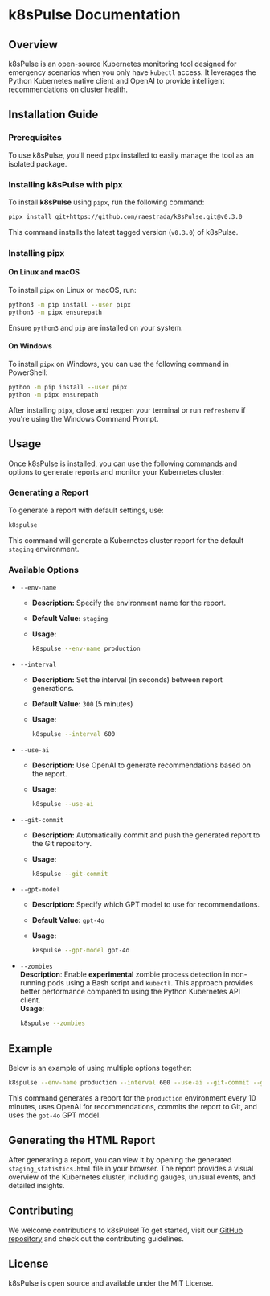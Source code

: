 # k8sPulse Documentation

## Overview

k8sPulse is an open-source Kubernetes monitoring tool designed for emergency scenarios when you only have `kubectl` access. It leverages the Python Kubernetes native client and OpenAI to provide intelligent recommendations on cluster health.

## Installation Guide

### Prerequisites

To use k8sPulse, you'll need `pipx` installed to easily manage the tool as an isolated package.

### Installing k8sPulse with pipx

To install **k8sPulse** using `pipx`, run the following command:

```sh
pipx install git+https://github.com/raestrada/k8sPulse.git@v0.3.0
```

This command installs the latest tagged version (`v0.3.0`) of k8sPulse.

### Installing pipx

#### On Linux and macOS

To install `pipx` on Linux or macOS, run:

```sh
python3 -m pip install --user pipx
python3 -m pipx ensurepath
```

Ensure `python3` and `pip` are installed on your system.

#### On Windows

To install `pipx` on Windows, you can use the following command in PowerShell:

```sh
python -m pip install --user pipx
python -m pipx ensurepath
```

After installing `pipx`, close and reopen your terminal or run `refreshenv` if you're using the Windows Command Prompt.

## Usage

Once k8sPulse is installed, you can use the following commands and options to generate reports and monitor your Kubernetes cluster:

### Generating a Report

To generate a report with default settings, use:

```sh
k8spulse
```

This command will generate a Kubernetes cluster report for the default `staging` environment.

### Available Options

- `--env-name`
  - **Description:** Specify the environment name for the report.
  - **Default Value:** `staging`
  - **Usage:**
  
    ```sh
    k8spulse --env-name production
    ```

- `--interval`
  - **Description:** Set the interval (in seconds) between report generations.
  - **Default Value:** `300` (5 minutes)
  - **Usage:**
  
    ```sh
    k8spulse --interval 600
    ```

- `--use-ai`
  - **Description:** Use OpenAI to generate recommendations based on the report.
  - **Usage:**
  
    ```sh
    k8spulse --use-ai
    ```

- `--git-commit`
  - **Description:** Automatically commit and push the generated report to the Git repository.
  - **Usage:**
  
    ```sh
    k8spulse --git-commit
    ```

- `--gpt-model`
  - **Description:** Specify which GPT model to use for recommendations.
  - **Default Value:** `gpt-4o`
  - **Usage:**
  
    ```sh
    k8spulse --gpt-model gpt-4o
    ```

- `--zombies`  
  **Description**: Enable **experimental** zombie process detection in non-running pods using a Bash script and `kubectl`. This approach provides better performance compared to using the Python Kubernetes API client.  
  **Usage**:
  
  ```sh
  k8spulse --zombies
  ```
## Example

Below is an example of using multiple options together:

```sh
k8spulse --env-name production --interval 600 --use-ai --git-commit --gpt-model got-4o
```

This command generates a report for the `production` environment every 10 minutes, uses OpenAI for recommendations, commits the report to Git, and uses the `got-4o` GPT model.

## Generating the HTML Report

After generating a report, you can view it by opening the generated `staging_statistics.html` file in your browser. The report provides a visual overview of the Kubernetes cluster, including gauges, unusual events, and detailed insights.

## Contributing

We welcome contributions to k8sPulse! To get started, visit our [GitHub repository](https://github.com/raestrada/k8sPulse) and check out the contributing guidelines.

## License

k8sPulse is open source and available under the MIT License.

